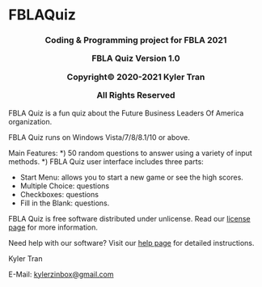 # FBLAQuiz
<h3><p align="center">Coding & Programming project for FBLA 2021</p>
<p align="center">FBLA Quiz Version 1.0</p>
<p align="center">Copyright&copy; 2020-2021 Kyler Tran</p>
<p align="center">All Rights Reserved</p></h3>

FBLA Quiz is a fun quiz about the Future Business Leaders Of America organization.

FBLA Quiz runs on Windows Vista/7/8/8.1/10 or above.

Main Features:
*) 50 random questions to answer using a variety of input methods.
*) 
FBLA Quiz user interface includes three parts:
* Start Menu: allows you to start a new game or see the high scores.
* Multiple Choice: questions
* Checkboxes: questions
* Fill in the Blank: questions.

FBLA Quiz is free software distributed under unlicense. Read our [license page](LICENSE.md) for more information.

Need help with our software? Visit our [help page](Help) for detailed instructions.

Kyler Tran

E-Mail: kylerzinbox@gmail.com
